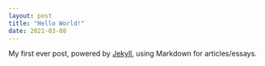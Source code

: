 ```yaml
---
layout: post
title: "Hello World!"
date: 2021-03-08
---
```


My first ever post, powered by [Jekyll](http://jekyllrb.com), using Markdown for articles/essays.